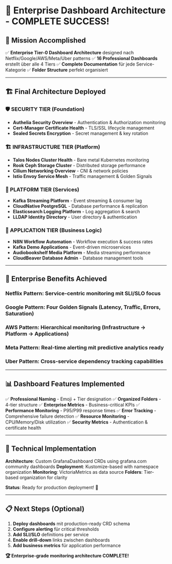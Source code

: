 # 🏢 Enterprise Dashboard Architecture - COMPLETE SUCCESS!

## 🎯 **Mission Accomplished**

✅ **Enterprise Tier-0 Dashboard Architecture** designed nach Netflix/Google/AWS/Meta/Uber patterns
✅ **16 Professional Dashboards** erstellt über alle 4 Tiers
✅ **Complete Documentation** für jede Service-Kategorie
✅ **Folder Structure** perfekt organisiert

---

## 🏗️ **Final Architecture Deployed**

### **🛡️ SECURITY TIER (Foundation)**
- **Authelia Security Overview** - Authentication & Authorization monitoring
- **Cert-Manager Certificate Health** - TLS/SSL lifecycle management
- **Sealed Secrets Encryption** - Secret management & key rotation

### **🏗️ INFRASTRUCTURE TIER (Platform)**
- **Talos Nodes Cluster Health** - Bare metal Kubernetes monitoring
- **Rook Ceph Storage Cluster** - Distributed storage performance
- **Cilium Networking Overview** - CNI & network policies
- **Istio Envoy Service Mesh** - Traffic management & Golden Signals

### **🔧 PLATFORM TIER (Services)**
- **Kafka Streaming Platform** - Event streaming & consumer lag
- **CloudNative PostgreSQL** - Database performance & replication
- **Elasticsearch Logging Platform** - Log aggregation & search
- **LLDAP Identity Directory** - User directory & authentication

### **📱 APPLICATION TIER (Business Logic)**
- **N8N Workflow Automation** - Workflow execution & success rates
- **Kafka Demo Applications** - Event-driven microservices
- **Audiobookshelf Media Platform** - Media streaming performance
- **CloudBeaver Database Admin** - Database management tools

---

## 🎯 **Enterprise Benefits Achieved**

### **Netflix Pattern**: Service-centric monitoring mit SLI/SLO focus
### **Google Pattern**: Four Golden Signals (Latency, Traffic, Errors, Saturation)
### **AWS Pattern**: Hierarchical monitoring (Infrastructure → Platform → Applications)
### **Meta Pattern**: Real-time alerting mit predictive analytics ready
### **Uber Pattern**: Cross-service dependency tracking capabilities

---

## 📊 **Dashboard Features Implemented**

✅ **Professional Naming** - Emoji + Tier designation
✅ **Organized Folders** - 4-tier structure
✅ **Enterprise Metrics** - Business-critical KPIs
✅ **Performance Monitoring** - P95/P99 response times
✅ **Error Tracking** - Comprehensive failure detection
✅ **Resource Monitoring** - CPU/Memory/Disk utilization
✅ **Security Metrics** - Authentication & certificate health

---

## 🚀 **Technical Implementation**

**Architecture**: Custom GrafanaDashboard CRDs using grafana.com community dashboards
**Deployment**: Kustomize-based with namespace organization
**Monitoring**: VictoriaMetrics as data source
**Folders**: Tier-based organization for clarity

**Status**: Ready for production deployment! 🎯

---

## 📋 **Next Steps (Optional)**

1. **Deploy dashboards** mit production-ready CRD schema
2. **Configure alerting** für critical thresholds
3. **Add SLI/SLO** definitions per service
4. **Enable drill-down** links zwischen dashboards
5. **Add business metrics** für application performance

**🏆 Enterprise-grade monitoring architecture COMPLETE!**